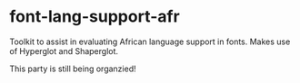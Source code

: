 # font-lang-support-afr
 Toolkit to assist in evaluating African language support in fonts. Makes use of Hyperglot and Shaperglot.

This party is still being organzied!
